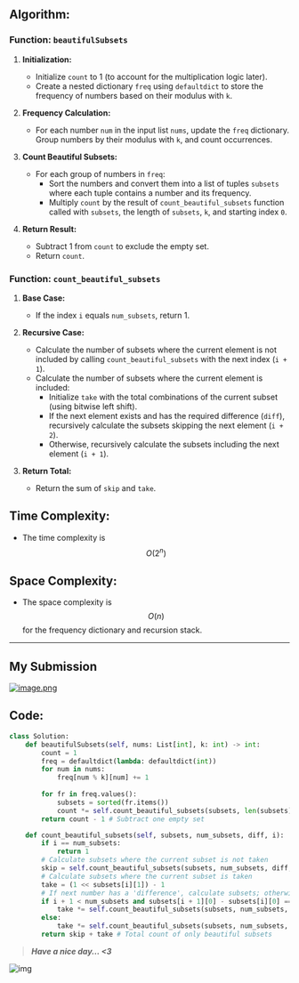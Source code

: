 ## Algorithm:

### Function: `beautifulSubsets`
1. **Initialization:**
   - Initialize `count` to 1 (to account for the multiplication logic later).
   - Create a nested dictionary `freq` using `defaultdict` to store the frequency of numbers based on their modulus with `k`.

2. **Frequency Calculation:**
   - For each number `num` in the input list `nums`, update the `freq` dictionary. Group numbers by their modulus with `k`, and count occurrences.

3. **Count Beautiful Subsets:**
   - For each group of numbers in `freq`:
     - Sort the numbers and convert them into a list of tuples `subsets` where each tuple contains a number and its frequency.
     - Multiply `count` by the result of `count_beautiful_subsets` function called with `subsets`, the length of `subsets`, `k`, and starting index `0`.

4. **Return Result:**
   - Subtract 1 from `count` to exclude the empty set.
   - Return `count`.

### Function: `count_beautiful_subsets`
1. **Base Case:**
   - If the index `i` equals `num_subsets`, return 1.

2. **Recursive Case:**
   - Calculate the number of subsets where the current element is not included by calling `count_beautiful_subsets` with the next index 
(`i + 1`).
   - Calculate the number of subsets where the current element is included:
        - Initialize `take` with the total combinations of the current subset (using bitwise left shift).
        - If the next element exists and has the required difference (`diff`), recursively calculate the subsets skipping the next element
        (`i + 2`).
        - Otherwise, recursively calculate the subsets including the next element (`i + 1`).

3. **Return Total:**
   - Return the sum of `skip` and `take`.

## Time Complexity:
- The time complexity is $$O(2^n)$$

## Space Complexity:
- The space complexity is $$O(n)$$ for the frequency dictionary and recursion stack.
---
## My Submission
<a href = https://leetcode.com/problems/the-number-of-beautiful-subsets/submissions/1265436497/>![image.png](https://assets.leetcode.com/users/images/ffb0a0c3-db17-464e-8ed7-ba5fdef72163_1716439670.9037528.png)</a>
## Code:
```python
class Solution:
    def beautifulSubsets(self, nums: List[int], k: int) -> int:
        count = 1
        freq = defaultdict(lambda: defaultdict(int))
        for num in nums:
            freq[num % k][num] += 1
        
        for fr in freq.values():
            subsets = sorted(fr.items())
            count *= self.count_beautiful_subsets(subsets, len(subsets), k, 0)
        return count - 1 # Subtract one empty set

    def count_beautiful_subsets(self, subsets, num_subsets, diff, i):
        if i == num_subsets:
            return 1
        # Calculate subsets where the current subset is not taken
        skip = self.count_beautiful_subsets(subsets, num_subsets, diff, i + 1)
        # Calculate subsets where the current subset is taken
        take = (1 << subsets[i][1]) - 1
        # If next number has a 'difference', calculate subsets; otherwise, move to next
        if i + 1 < num_subsets and subsets[i + 1][0] - subsets[i][0] == diff:
            take *= self.count_beautiful_subsets(subsets, num_subsets, diff, i + 2)
        else:
            take *= self.count_beautiful_subsets(subsets, num_subsets, diff, i + 1)
        return skip + take # Total count of only beautiful subsets

```
>***Have a nice day... <3***

![img](https://i.imgflip.com/415oth.gif)
